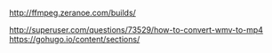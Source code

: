 http://ffmpeg.zeranoe.com/builds/

http://superuser.com/questions/73529/how-to-convert-wmv-to-mp4
https://gohugo.io/content/sections/

